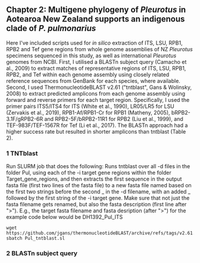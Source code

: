 ## Chapter 2: Multigene phylogeny of _Pleurotus_ in Aotearoa New Zealand supports an indigenous clade of _P. pulmonarius_
Here I've included scripts used for _in silico_ extraction of ITS, LSU, RPB1, RPB2 and Tef gene regions from whole genome assemblies of NZ _Pleurotus_ specimens sequenced in this study, as well as international _Pleurotus_ genomes from NCBI. 
First, I utilised a BLASTn subject query (Camacho et al., 2009) to extract matches of representative regions of ITS, LSU, RPB1, RPB2, and Tef within each genome assembly using closely related reference sequences from GenBank for each species, where available. Second, I used ThermonucleotideBLAST v2.61 ("tntblast", Gans & Wolinsky, 2008) to extract predicted amplicons from each genome assembly using forward and reverse primers for each target region. Specifically, I used the primer pairs ITS5/ITS4 for ITS (White et al., 1990), LR05/LR5 for LSU (Zervakis et al., 2019), RPB1-Af/RPB1-Cr for RPB1 (Matheny, 2005), bRPB2-3.1F/gRPB2-6R and RPB2-5F/bRPB2-11R1 for RPB2 (Liu et al., 1999), and TEF-983F/TEF-1567R for Tef (Li et al., 2017). The BLASTn approach had a higher success rate but resulted in shorter amplicons than tntblast (Table 2).

### 1 TNTblast
Run SLURM job that does the following: Runs tntblast over all -d files in the folder Pul, using each of the -i target gene regions within the folder Target_gene_regions, and then extracts the first sequence in the output fasta file (first two lines of the fasta file) to a new fasta file named based on the first two strings before the second _ in the -d filename, with an added _ followed by the first string of the -i target gene. Make sure that not just the fasta filename gets renamed, but also the fasta description (first line after ">"). E.g., the target fasta filename and fasta desription (after ">") for the example code below would be DH1392_Pul_ITS

```
wget https://github.com/jgans/thermonucleotideBLAST/archive/refs/tags/v2.61.tar.gz
sbatch Pul_tntblast.sl
```

### 2 BLASTn subject query
